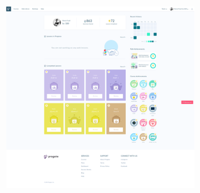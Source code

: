 <p align="center"><img src="https://raw.githubusercontent.com/nasrulfuad/progate-lessons-code/master/dashboard.png"></p>
